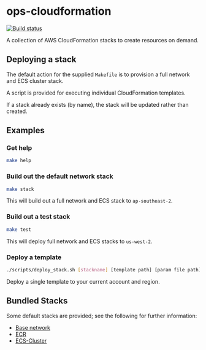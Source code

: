 # ops-cloudformation

[![Build status](https://badge.buildkite.com/7842a01eaebc926427faf465582eb823d14f3a4b32245fc5c1.svg)](https://buildkite.com/myob/ops-cloudformation)

A collection of AWS CloudFormation stacks to create resources on demand.


## Deploying a stack
The default action for the supplied `Makefile` is to provision a full network
and ECS cluster stack.

A script is provided for executing individual CloudFormation templates.

If a stack already exists (by name), the stack will be updated rather than
created.


## Examples

### Get help
```bash
make help
```


### Build out the default network stack
```bash
make stack
```
This will build out a full network and ECS stack to `ap-southeast-2`.


### Build out a test stack
```bash
make test
```
This will deploy full network and ECS stacks to `us-west-2`.


### Deploy a template
```bash
./scripts/deploy_stack.sh [stackname] [template path] [param file path]
```
Deploy a single template to your current account and region.


## Bundled Stacks
Some default stacks are provided; see the following for further information:

* [Base network](network/)
* [ECR](ecr/)
* [ECS-Cluster](ecs-cluster/)
